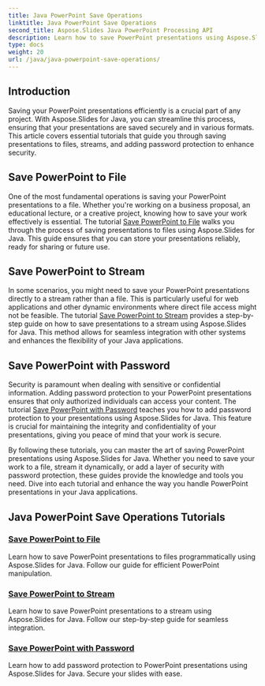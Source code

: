 ```yaml
---
title: Java PowerPoint Save Operations
linktitle: Java PowerPoint Save Operations
second_title: Aspose.Slides Java PowerPoint Processing API
description: Learn how to save PowerPoint presentations using Aspose.Slides for Java. Tutorials on saving to file, stream, and adding password protection.
type: docs
weight: 20
url: /java/java-powerpoint-save-operations/
---
```


## Introduction

Saving your PowerPoint presentations efficiently is a crucial part of any project. With Aspose.Slides for Java, you can streamline this process, ensuring that your presentations are saved securely and in various formats. This article covers essential tutorials that guide you through saving presentations to files, streams, and adding password protection to enhance security.

## Save PowerPoint to File

One of the most fundamental operations is saving your PowerPoint presentations to a file. Whether you're working on a business proposal, an educational lecture, or a creative project, knowing how to save your work effectively is essential. The tutorial [Save PowerPoint to File](./save-powerpoint-to-file/) walks you through the process of saving presentations to files using Aspose.Slides for Java. This guide ensures that you can store your presentations reliably, ready for sharing or future use.

## Save PowerPoint to Stream

In some scenarios, you might need to save your PowerPoint presentations directly to a stream rather than a file. This is particularly useful for web applications and other dynamic environments where direct file access might not be feasible. The tutorial [Save PowerPoint to Stream](./save-powerpoint-to-stream/) provides a step-by-step guide on how to save presentations to a stream using Aspose.Slides for Java. This method allows for seamless integration with other systems and enhances the flexibility of your Java applications.

## Save PowerPoint with Password

Security is paramount when dealing with sensitive or confidential information. Adding password protection to your PowerPoint presentations ensures that only authorized individuals can access your content. The tutorial [Save PowerPoint with Password](./save-powerpoint-with-password/) teaches you how to add password protection to your presentations using Aspose.Slides for Java. This feature is crucial for maintaining the integrity and confidentiality of your presentations, giving you peace of mind that your work is secure.

By following these tutorials, you can master the art of saving PowerPoint presentations using Aspose.Slides for Java. Whether you need to save your work to a file, stream it dynamically, or add a layer of security with password protection, these guides provide the knowledge and tools you need. Dive into each tutorial and enhance the way you handle PowerPoint presentations in your Java applications.
## Java PowerPoint Save Operations Tutorials
### [Save PowerPoint to File](./save-powerpoint-to-file/)
Learn how to save PowerPoint presentations to files programmatically using Aspose.Slides for Java. Follow our guide for efficient PowerPoint manipulation.
### [Save PowerPoint to Stream](./save-powerpoint-to-stream/)
Learn how to save PowerPoint presentations to a stream using Aspose.Slides for Java. Follow our step-by-step guide for seamless integration.
### [Save PowerPoint with Password](./save-powerpoint-with-password/)
Learn how to add password protection to PowerPoint presentations using Aspose.Slides for Java. Secure your slides with ease.